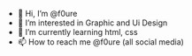 - 👋 Hi, I’m @f0ure
- 👀 I’m interested in Graphic and Ui Design
- 🌱 I’m currently learning html, css
- 📫 How to reach me @f0ure (all social media)

<!---
f0ure/f0ure is a ✨ special ✨ repository because its `README.md` (this file) appears on your GitHub profile.
You can click the Preview link to take a look at your changes.
--->
